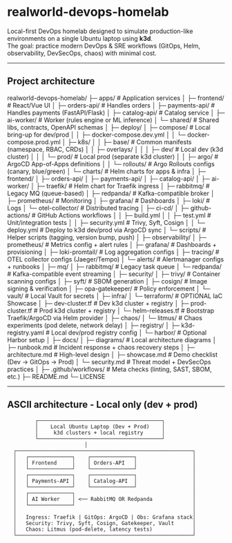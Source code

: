 # realworld-devops-homelab

Local-first DevOps homelab designed to simulate production-like environments on a single Ubuntu laptop using **k3d**.  
The goal: practice modern DevOps & SRE workflows (GitOps, Helm, observability, DevSecOps, chaos) with minimal cost.

---

## Project architecture

realworld-devops-homelab/
├─ apps/ # Application services
│ ├─ frontend/ # React/Vue UI
│ ├─ orders-api/ # Handles orders
│ ├─ payments-api/ # Handles payments (FastAPI/Flask)
│ ├─ catalog-api/ # Catalog service
│ ├─ ai-worker/ # Worker (rules engine or ML inference)
│ └─ shared/ # Shared libs, contracts, OpenAPI schemas
│
├─ deploy/
│ ├─ compose/ # Local bring-up for dev/prod
│ │ ├─ docker-compose.dev.yml
│ │ └─ docker-compose.prod.yml
│ ├─ k8s/
│ │ ├─ base/ # Common manifests (namespace, RBAC, CRDs)
│ │ ├─ overlays/
│ │ │ ├─ dev/ # Local dev (k3d cluster)
│ │ │ └─ prod/ # Local prod (separate k3d cluster)
│ │ ├─ argo/ # ArgoCD App-of-Apps definitions
│ │ └─ rollouts/ # Argo Rollouts configs (canary, blue/green)
│ └─ charts/ # Helm charts for apps & infra
│ ├─ frontend/
│ ├─ orders-api/
│ ├─ payments-api/
│ ├─ catalog-api/
│ ├─ ai-worker/
│ ├─ traefik/ # Helm chart for Traefik ingress
│ ├─ rabbitmq/ # Legacy MQ (queue-based)
│ ├─ redpanda/ # Kafka-compatible broker
│ ├─ prometheus/ # Monitoring
│ ├─ grafana/ # Dashboards
│ ├─ loki/ # Logs
│ └─ otel-collector/ # Distributed tracing
│
├─ ci-cd/
│ ├─ github-actions/ # GitHub Actions workflows
│ │ ├─ build.yml
│ │ ├─ test.yml # Unit/integration tests
│ │ ├─ security.yml # Trivy, Syft, Cosign
│ │ └─ deploy.yml # Deploy to k3d dev/prod via ArgoCD sync
│ └─ scripts/ # Helper scripts (tagging, version bump, push)
│
├─ observability/
│ ├─ prometheus/ # Metrics config + alert rules
│ ├─ grafana/ # Dashboards + provisioning
│ ├─ loki-promtail/ # Log aggregation configs
│ ├─ tracing/ # OTEL collector configs (Jaeger/Tempo)
│ └─ alerts/ # Alertmanager configs + runbooks
│
├─ mq/
│ ├─ rabbitmq/ # Legacy task queue
│ └─ redpanda/ # Kafka-compatible event streaming
│
├─ security/
│ ├─ trivy/ # Container scanning configs
│ ├─ syft/ # SBOM generation
│ ├─ cosign/ # Image signing & verification
│ ├─ opa-gatekeeper/ # Policy enforcement
│ └─ vault/ # Local Vault for secrets
│
├─ infra/
│ └─ terraform/ # OPTIONAL IaC Showcase
│ ├─ dev-cluster.tf # Dev k3d cluster + registry
│ ├─ prod-cluster.tf # Prod k3d cluster + registry
│ └─ helm-releases.tf # Bootstrap Traefik/ArgoCD via Helm provider
│
├─ chaos/
│ └─ litmus/ # Chaos experiments (pod delete, network delay)
│
├─ registry/
│ ├─ k3d-registry.yaml # Local dev/prod registry config
│ └─ harbor/ # Optional Harbor setup
│
├─ docs/
│ ├─ diagrams/ # Local architecture diagrams
│ ├─ runbook.md # Incident response + chaos recovery steps
│ ├─ architecture.md # High-level design
│ ├─ showcase.md # Demo checklist (Dev → GitOps → Prod)
│ └─ security.md # Threat model + DevSecOps practices
│
├─ .github/workflows/ # Meta checks (linting, SAST, SBOM, etc.)
├─ README.md
└─ LICENSE

---

## ASCII architecture - Local only (dev + prod)

             ┌────────────────────────────────────────┐
             │    Local Ubuntu Laptop (Dev + Prod)    │
             │     k3d clusters + local registry      │
             └────────────────────────────────────────┘
                             │
      ┌─────────────────────────────────────────────────────────┐
      │   ┌──────────────┐    ┌──────────────┐                  │
      │   │ Frontend     │    │ Orders-API   │                  │
      │   └──────────────┘    └──────────────┘                  │
      │   ┌──────────────┐    ┌──────────────┐                  │
      │   │ Payments-API │    │ Catalog-API  │                  │
      │   └──────────────┘    └──────────────┘                  │
      │   ┌──────────────┐                                      │
      │   │ AI Worker    │ <── RabbitMQ OR Redpanda             │
      │   └──────────────┘                                      │
      │                                                         │
      │   Ingress: Traefik | GitOps: ArgoCD | Obs: Grafana stack│
      │   Security: Trivy, Syft, Cosign, Gatekeeper, Vault      │
      │   Chaos: Litmus (pod-delete, latency tests)             │
      └─────────────────────────────────────────────────────────┘

